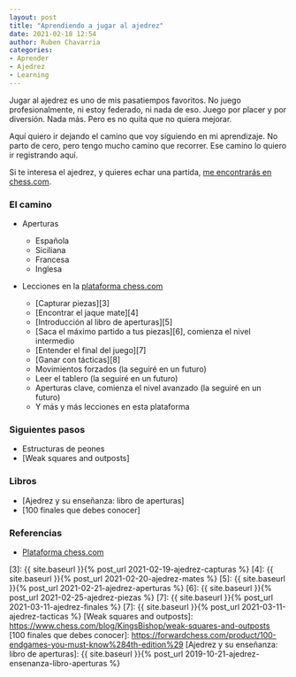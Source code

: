```yaml
---
layout: post
title: "Aprendiendo a jugar al ajedrez"
date: 2021-02-18 12:54
author: Ruben Chavarria
categories: 
- Aprender
- Ajedrez
- Learning
---
```


Jugar al ajedrez es uno de mis pasatiempos favoritos. No juego profesionalmente,
ni estoy federado, ni nada de eso. Juego por placer y por diversión. Nada más.
Pero es no quita que no quiera mejorar.

Aquí quiero ir dejando el camino que voy siguiendo en mi aprendizaje. No parto
de cero, pero tengo mucho camino que recorrer. Ese camino lo quiero ir registrando
aquí.

Si te interesa el ajedrez, y quieres echar una partida, 
[me encontrarás en chess.com][1].

<!-- more -->

### El camino

- Aperturas

    - Española
    - Siciliana
    - Francesa
    - Inglesa
    
- Lecciones en la [plataforma chess.com][2]

    - [Capturar piezas][3]
    - [Encontrar el jaque mate][4]
    - [Introducción al libro de aperturas][5]
    - [Saca el máximo partido a tus piezas][6], comienza el nivel intermedio
    - [Entender el final del juego][7]
    - [Ganar con tácticas][8]
    - Movimientos forzados (la seguiré en un futuro)
    - Leer el tablero (la seguiré en un futuro)
    - Aperturas clave, comienza el nivel avanzado (la seguiré en un futuro)
    - Y más y más lecciones en esta plataforma
    
### Siguientes pasos

- Estructuras de peones
- [Weak squares and outposts]

### Libros

- [Ajedrez y su enseñanza: libro de aperturas]
- [100 finales que debes conocer]

### Referencias

- [Plataforma chess.com][2]

[1]: https://www.chess.com/member/txingo
[2]: https://www.chess.com
[3]: {{ site.baseurl }}{% post_url 2021-02-19-ajedrez-capturas %}
[4]: {{ site.baseurl }}{% post_url 2021-02-20-ajedrez-mates %}
[5]: {{ site.baseurl }}{% post_url 2021-02-21-ajedrez-aperturas %}
[6]: {{ site.baseurl }}{% post_url 2021-02-25-ajedrez-piezas %}
[7]: {{ site.baseurl }}{% post_url 2021-03-11-ajedrez-finales %}
[7]: {{ site.baseurl }}{% post_url 2021-03-11-ajedrez-tacticas %}
[Weak squares and outposts]: https://www.chess.com/blog/KingsBishop/weak-squares-and-outposts
[100 finales que debes conocer]: https://forwardchess.com/product/100-endgames-you-must-know%284th-edition%29
[Ajedrez y su enseñanza: libro de aperturas]: {{ site.baseurl }}{% post_url 2019-10-21-ajedrez-ensenanza-libro-aperturas %}
